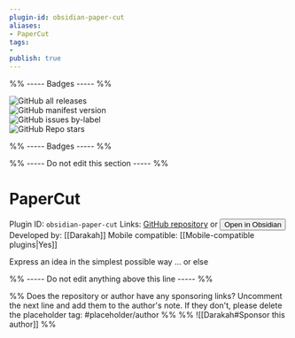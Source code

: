 ```yaml
---
plugin-id: obsidian-paper-cut
aliases:
- PaperCut
tags: 
- 
publish: true
---
```


%% ----- Badges ----- %%

![GitHub all releases](https://img.shields.io/github/downloads/Darakah/obsidian-paper-cut/total?color=573E7A&logo=github&style=for-the-badge)   
![GitHub manifest version](https://img.shields.io/github/manifest-json/v/Darakah/obsidian-paper-cut?color=573E7A&logo=github&style=for-the-badge)   
![GitHub issues by-label](https://img.shields.io/github/issues/Darakah/obsidian-paper-cut/help%20wanted?color=573E7A&logo=github&style=for-the-badge)   
![GitHub Repo stars](https://img.shields.io/github/stars/Darakah/obsidian-paper-cut?color=573E7A&logo=github&style=for-the-badge)

%% ----- Badges ----- %%

%% ----- Do not edit this section ----- %%

# PaperCut

Plugin ID: `obsidian-paper-cut`
Links: [GitHub repository](https://github.com/Darakah/obsidian-paper-cut) or [<button id=HH>Open in Obsidian</button>](obsidian://goto-plugin?id=obsidian-paper-cut)
Developed by: [[Darakah]]
Mobile compatible: [[Mobile-compatible plugins|Yes]]

Express an idea in the simplest possible way ... or else

%% ----- Do not edit anything above this line ----- %% 

%% Does the repository or author have any sponsoring links? Uncomment the next line and add them to the author's note. If they don't, please delete the placeholder tag: #placeholder/author %%
%% ![[Darakah#Sponsor this author]] %%
